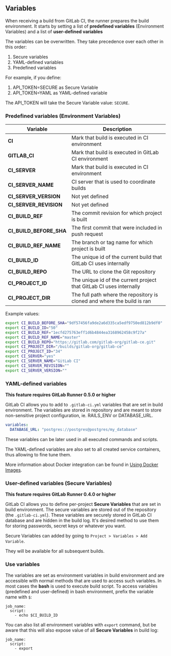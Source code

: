 ## Variables
When receiving a build from GitLab CI, the runner prepares the build environment.
It starts by setting a list of **predefined variables** (Environment Variables) and a list of **user-defined variables**

The variables can be overwritten. They take precedence over each other in this order:
1. Secure variables
1. YAML-defined variables
1. Predefined variables

For example, if you define:
1. API_TOKEN=SECURE as Secure Variable
1. API_TOKEN=YAML as YAML-defined variable

The API_TOKEN will take the Secure Variable value: `SECURE`.

### Predefined variables (Environment Variables)

| Variable                | Description |
|-------------------------|-------------|
| **CI**                  | Mark that build is executed in CI environment |
| **GITLAB_CI**           | Mark that build is executed in GitLab CI environment |
| **CI_SERVER**           | Mark that build is executed in CI environment |
| **CI_SERVER_NAME**      | CI server that is used to coordinate builds |
| **CI_SERVER_VERSION**   | Not yet defined |
| **CI_SERVER_REVISION**  | Not yet defined |
| **CI_BUILD_REF**        | The commit revision for which project is built |
| **CI_BUILD_BEFORE_SHA** | The first commit that were included in push request |
| **CI_BUILD_REF_NAME**   | The branch or tag name for which project is built |
| **CI_BUILD_ID**         | The unique id of the current build that GitLab CI uses internally |
| **CI_BUILD_REPO**       | The URL to clone the Git repository |
| **CI_PROJECT_ID**       | The unique id of the current project that GitLab CI uses internally |
| **CI_PROJECT_DIR**      | The full path where the repository is cloned and where the build is ran |

Example values:

```bash
export CI_BUILD_BEFORE_SHA="9df57456fa9de2a6d335ca5edf9750ed812b9df0"
export CI_BUILD_ID="50"
export CI_BUILD_REF="1ecfd275763eff1d6b4844ea3168962458c9f27a"
export CI_BUILD_REF_NAME="master"
export CI_BUILD_REPO="https://gitlab.com/gitlab-org/gitlab-ce.git"
export CI_PROJECT_DIR="/builds/gitlab-org/gitlab-ce"
export CI_PROJECT_ID="34"
export CI_SERVER="yes"
export CI_SERVER_NAME="GitLab CI"
export CI_SERVER_REVISION=""
export CI_SERVER_VERSION=""
```

### YAML-defined variables
**This feature requires GitLab Runner 0.5.0 or higher**

GitLab CI allows you to add to `.gitlab-ci.yml` variables that are set in build environment.
The variables are stored in repository and are meant to store non-sensitive project configuration, ie. RAILS_ENV or DATABASE_URL.

```yaml
variables:
  DATABASE_URL: "postgres://postgres@postgres/my_database"
```

These variables can be later used in all executed commands and scripts.

The YAML-defined variables are also set to all created service containers, thus allowing to fine tune them.

More information about Docker integration can be found in [Using Docker Images](../docker/using_docker_images.md).

### User-defined variables (Secure Variables)
**This feature requires GitLab Runner 0.4.0 or higher**

GitLab CI allows you to define per-project **Secure Variables** that are set in build environment. 
The secure variables are stored out of the repository (the `.gitlab-ci.yml`).
These variables are securely stored in GitLab CI database and are hidden in the build log.
It's desired method to use them for storing passwords, secret keys or whatever you want.

Secure Variables can added by going to `Project > Variables > Add Variable`.

They will be available for all subsequent builds.

### Use variables
The variables are set as environment variables in build environment and are accessible with normal methods that are used to access such variables.
In most cases the **bash** is used to execute build script.
To access variables (predefined and user-defined) in bash environment, prefix the variable name with `$`:
```
job_name:
  script:
    - echo $CI_BUILD_ID
```

You can also list all environment variables with `export` command,
but be aware that this will also expose value of all **Secure Variables** in build log:
```
job_name:
  script:
    - export
```
